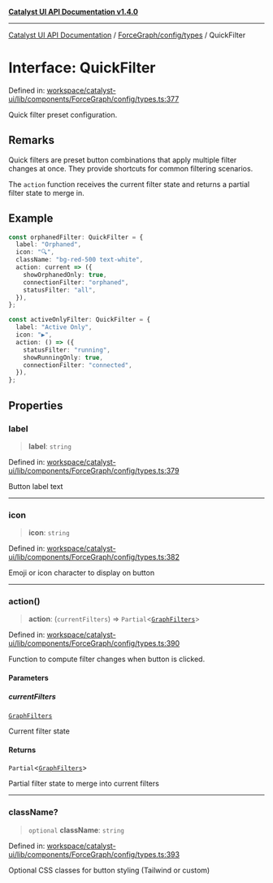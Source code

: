 [**Catalyst UI API Documentation v1.4.0**](../../../../README.md)

---

[Catalyst UI API Documentation](../../../../README.md) / [ForceGraph/config/types](../README.md) / QuickFilter

# Interface: QuickFilter

Defined in: [workspace/catalyst-ui/lib/components/ForceGraph/config/types.ts:377](https://github.com/TheBranchDriftCatalyst/catalyst-ui/blob/main/lib/components/ForceGraph/config/types.ts#L377)

Quick filter preset configuration.

## Remarks

Quick filters are preset button combinations that apply multiple filter changes
at once. They provide shortcuts for common filtering scenarios.

The `action` function receives the current filter state and returns a partial
filter state to merge in.

## Example

```typescript
const orphanedFilter: QuickFilter = {
  label: "Orphaned",
  icon: "🔍",
  className: "bg-red-500 text-white",
  action: current => ({
    showOrphanedOnly: true,
    connectionFilter: "orphaned",
    statusFilter: "all",
  }),
};

const activeOnlyFilter: QuickFilter = {
  label: "Active Only",
  icon: "▶️",
  action: () => ({
    statusFilter: "running",
    showRunningOnly: true,
    connectionFilter: "connected",
  }),
};
```

## Properties

### label

> **label**: `string`

Defined in: [workspace/catalyst-ui/lib/components/ForceGraph/config/types.ts:379](https://github.com/TheBranchDriftCatalyst/catalyst-ui/blob/main/lib/components/ForceGraph/config/types.ts#L379)

Button label text

---

### icon

> **icon**: `string`

Defined in: [workspace/catalyst-ui/lib/components/ForceGraph/config/types.ts:382](https://github.com/TheBranchDriftCatalyst/catalyst-ui/blob/main/lib/components/ForceGraph/config/types.ts#L382)

Emoji or icon character to display on button

---

### action()

> **action**: (`currentFilters`) => `Partial`\<[`GraphFilters`](../../../types/filterTypes/interfaces/GraphFilters.md)\>

Defined in: [workspace/catalyst-ui/lib/components/ForceGraph/config/types.ts:390](https://github.com/TheBranchDriftCatalyst/catalyst-ui/blob/main/lib/components/ForceGraph/config/types.ts#L390)

Function to compute filter changes when button is clicked.

#### Parameters

##### currentFilters

[`GraphFilters`](../../../types/filterTypes/interfaces/GraphFilters.md)

Current filter state

#### Returns

`Partial`\<[`GraphFilters`](../../../types/filterTypes/interfaces/GraphFilters.md)\>

Partial filter state to merge into current filters

---

### className?

> `optional` **className**: `string`

Defined in: [workspace/catalyst-ui/lib/components/ForceGraph/config/types.ts:393](https://github.com/TheBranchDriftCatalyst/catalyst-ui/blob/main/lib/components/ForceGraph/config/types.ts#L393)

Optional CSS classes for button styling (Tailwind or custom)
